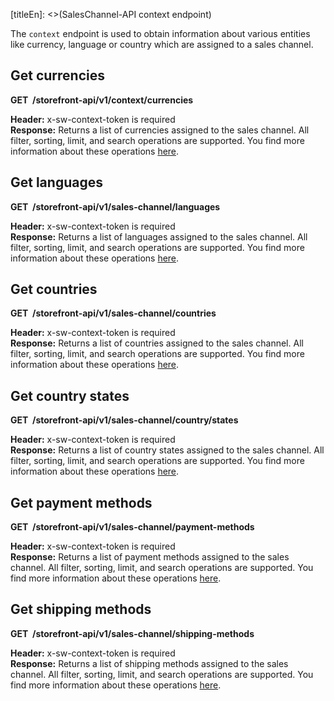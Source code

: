 [titleEn]: <>(SalesChannel-API context endpoint)

The `context` endpoint is used to obtain information about various entities like currency, language or country which are assigned to a
sales channel.

## Get currencies

**GET  /storefront-api/v1/context/currencies**

**Header:** x-sw-context-token is required  
**Response:** Returns a list of currencies assigned to the sales channel.
All filter, sorting, limit, and search operations are supported.
You find more information about these operations [here](./50-filter-search-limit.md).

## Get languages

**GET  /storefront-api/v1/sales-channel/languages**

**Header:** x-sw-context-token is required  
**Response:** Returns a list of languages assigned to the sales channel.
All filter, sorting, limit, and search operations are supported.
You find more information about these operations [here](./50-filter-search-limit.md).

## Get countries

**GET  /storefront-api/v1/sales-channel/countries**

**Header:** x-sw-context-token is required  
**Response:** Returns a list of countries assigned to the sales channel.
All filter, sorting, limit, and search operations are supported.
You find more information about these operations [here](./50-filter-search-limit.md).

## Get country states

**GET  /storefront-api/v1/sales-channel/country/states**

**Header:** x-sw-context-token is required  
**Response:** Returns a list of country states assigned to the sales channel.
All filter, sorting, limit, and search operations are supported.
You find more information about these operations [here](./50-filter-search-limit.md).

## Get payment methods

**GET  /storefront-api/v1/sales-channel/payment-methods**

**Header:** x-sw-context-token is required  
**Response:** Returns a list of payment methods assigned to the sales channel.
All filter, sorting, limit, and search operations are supported.
You find more information about these operations [here](./50-filter-search-limit.md).

## Get shipping methods

**GET  /storefront-api/v1/sales-channel/shipping-methods**

**Header:** x-sw-context-token is required  
**Response:** Returns a list of shipping methods assigned to the sales channel.
All filter, sorting, limit, and search operations are supported.
You find more information about these operations [here](./50-filter-search-limit.md).